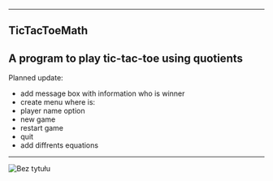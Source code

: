 ----------------------------------
TicTacToeMath
----------------------------------
A program to play tic-tac-toe using quotients
----------------------------------

Planned update:
- add message box with information who is winner
- create menu where is:
- player name option
- new game		       
- restart game	       
- quit		       
- add diffrents equations
----------------------------------
![Bez tytułu](https://user-images.githubusercontent.com/37794409/171043192-d4d15c98-74b9-405b-bc7d-ee31f60af436.png)
